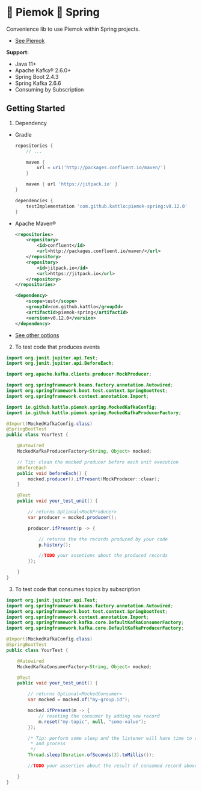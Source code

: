 # 🥧 Piemok 🥬 Spring

Convenience lib to use Piemok within Spring projects.

- [See Piemok](https://github.com/kattlo/piemok)

__Support:__

- Java 11+
- Apache Kafka® 2.6.0+
- Spring Boot 2.4.3
- Spring Kafka 2.6.6
- Consuming by Subscription

## Getting Started

1. Dependency

  - Gradle
    ```groovy
    repositories {
        // ...

        maven {
            url = uri('http://packages.confluent.io/maven/')
        }

        maven { url 'https://jitpack.io' }
    }

    dependencies {
	    testImplementation 'com.github.kattlo:piemok-spring:v0.12.0'
	}

    ```

  - Apache Maven®
    ```xml
    <repositories>
		<repository>
		    <id>confluent</id>
		    <url>http://packages.confluent.io/maven/</url>
		</repository>
		<repository>
		    <id>jitpack.io</id>
		    <url>https://jitpack.io</url>
		</repository>
	</repositories>

	<dependency>
        <scope>test</scope>
	    <groupId>com.github.kattlo</groupId>
	    <artifactId>piemok-spring</artifactId>
	    <version>v0.12.0</version>
	</dependency>
    ```

  - [See other options](https://jitpack.io/#kattlo/piemok-spring)

2. To test code that produces events
```java
import org.junit.jupiter.api.Test;
import org.junit.jupiter.api.BeforeEach;

import org.apache.kafka.clients.producer.MockProducer;

import org.springframework.beans.factory.annotation.Autowired;
import org.springframework.boot.test.context.SpringBootTest;
import org.springframework.context.annotation.Import;

import io.github.kattlo.piemok.spring.MockedKafkaConfig;
import io.github.kattlo.piemok.spring.MockedKafkaProducerFactory;

@Import(MockedKafkaConfig.class)
@SpringBootTest
public class YourTest {

    @Autowired
    MockedKafkaProducerFactory<String, Object> mocked;

    // Tip: clean the mocked producer before each unit execution
    @BeforeEach
    public void beforeEach() {
        mocked.producer().ifPresent(MockProducer::clear);
    }

    @Test
    public void your_test_unit() {

        // returns Optional<MockProducer>
        var producer = mocked.producer();

        producer.ifPresent(p -> {

            // returns the the records produced by your code
            p.history();

            //TODO your assetions about the produced records
        });

    }
}

```

3. To test code that consumes topics by subscription
```java
import org.junit.jupiter.api.Test;
import org.springframework.beans.factory.annotation.Autowired;
import org.springframework.boot.test.context.SpringBootTest;
import org.springframework.context.annotation.Import;
import org.springframework.kafka.core.DefaultKafkaConsumerFactory;
import org.springframework.kafka.core.DefaultKafkaProducerFactory;

@Import(MockedKafkaConfig.class)
@SpringBootTest
public class YourTest {

    @Autowired
    MockedKafkaConsumerFactory<String, Object> mocked;

    @Test
    public void your_test_unit() {

        // returns Optional<MockedConsumer>
        var mocked = mocked.of("my-group.id");

        mocked.ifPresent(m -> {
            // reseting the consumer by adding new record
            m.reset("my-topic", null, "some-value");
        });

        /* Tip: perform some sleep and the listener will have time to consume
         * and process
         */
        Thread.sleep(Duration.ofSeconds(3).toMillis());

        //TODO your assertion about the result of consumed record above

    }
}
```
